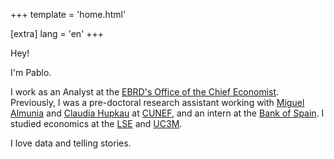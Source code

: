 +++
template = 'home.html'

[extra]
lang = 'en'
+++

Hey!

I'm Pablo.

I work as an Analyst at the [EBRD's Office of the Chief Economist](https://www.ebrd.com/sites/Satellite?c=Content&cid=1395317980748&pagename=EBRD%2FContent%2FContentLayout). Previously, I was a pre-doctoral research assistant working with [Miguel Almunia](https://malmunia.github.io/) and [Claudia Hupkau](https://sites.google.com/view/claudiahupkau/home) at [CUNEF](https://www.cunef.edu/en/), and an intern at the [Bank of Spain](https://www.bde.es/wbe/en/sobre-banco/organizacion/estructura/dg-economia/). I studied economics at the [LSE](https://www.lse.ac.uk/) and [UC3M](https://www.uc3m.es/home).

I love data and telling stories.

<!---
My work leverages large-scale household surveys and administrative datasets to answer policy-oriented research questions in the realm of applied microeconomics.

I also design interactive visualizations tools to maximize the impact of key research products and, in my free time, to tell data stories about whatever I deem interesting.

Fancy a (virtual) coffee?
--->
